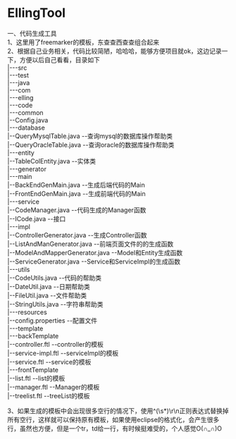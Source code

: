 # EllingTool  
一、代码生成工具  
1、这里用了freemarker的模板，东查查西查查组合起来  
2、根据自己业务相关，代码比较简陋，哈哈哈，能够方便项目就ok，这边记录一下，方便以后自己看看，目录如下  
|---src  
  |---test  
   |---java  
    |---com  
     |---elling  
      |---code  
       |---common  
        |--Config.java  
        |---database  
         |--QueryMysqlTable.java		--查询mysql的数据库操作帮助类  
         |--QueryOracleTable.java		--查询oracle的数据库操作帮助类  
        |---entity  
         |--TableColEntity.java			--实体类  
       |---generator    
        |---main    
         |--BackEndGenMain.java			--生成后端代码的Main    
         |--FrontEndGenMain.java		--生成前端代码的Main    
        |---service  
         |--CodeManager.java			--代码生成的Manager函数  
         |--ICode.java					--接口  
         |---impl  
          |--ControllerGenerator.java		--生成Controller函数  
          |--ListAndManGenerator.java		--前端页面文件的的生成函数  
          |--ModelAndMapperGenerator.java	--Model和Entity生成函数  
          |--ServiceGenerator.java			--Service和ServiceImpl的生成函数  
       |---utils  
        |--CodeUtils.java		--代码的帮助类  
        |--DateUtil.java		--日期帮助类  
        |--FileUtil.java		--文件帮助类  
        |--StringUtils.java		--字符串帮助类  
   |---resources  
    |--config.properties		--配置文件  
    |---template  
     |---backTemplate  
      |--controller.ftl			--controller的模板  
      |--service-impl.ftl		--serviceImpl的模板  
      |--service.ftl			--service的模板  
     |---frontTemplate  
      |--list.ftl				--list的模板  
      |--manager.ftl			--Manager的模板  
      |--treelist.ftl			--treeList的模板  
        
3、如果生成的模板中会出现很多空行的情况下，使用^(\s*)\r\n正则表达式替换掉所有空行，这样就可以保持原有模板，如果使用eclipse的格式化，会产生很多行，虽然也方便，但是一个tr，td给一行，有时候挺难受的，个人感觉O(∩_∩)O    